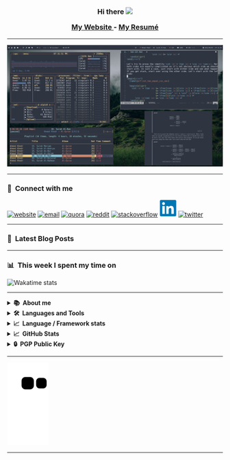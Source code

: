 <h3 align='center'>
  Hi there <a href='https://damrah.netlify.app'><img src='https://media.giphy.com/media/hvRJCLFzcasrR4ia7z/giphy.gif' width='5%'></a>

  <a href='https://damrah.netlify.app'>My Website </a> - <a href=''> My Resumé </a>
</h3>

---

<p align='center'>
   <a href='https://github.com/SingularisArt/Singularis' target='_blank'>
      <img src='https://github.com/SingularisArt/Singularis/blob/master/media/main.png?raw=true' alt='dotfiles'/>
   </a>
</p>

---

### 🔗 &nbsp;Connect with me

<a href='https://damrah.netlify.app/contact/' target='_blank'><img src='https://damrah.netlify.app/images/avatar.png' alt='website' width='40' height='40'/></a>
<a href='https://mail.google.com/mail/u/0/#inbox?compose=GTvVlcSGMSwqgnfPPBPVMFHQldPGpSJfVXXdGZgKkQRPRLHPTPWDxGPNzCJhpbFJLFkdLWHnPcBrT' target='_blank'><img src='https://cdn.pixabay.com/photo/2016/01/26/17/15/gmail-1162901_960_720.png' alt='email' width='40' height='40'/></a>
<a href='https://www.quora.com/profile/SingularisArt' target='_blank'><img src='https://user-images.githubusercontent.com/57925294/136809794-30811c32-5dc2-4526-afa4-abb2be2ecba5.png' alt='quora' width='40' height='40'/></a>
<a href='https://www.reddit.com/user/Desperate_Party_9259' target='_blank'><img src='https://user-images.githubusercontent.com/57925294/136809422-7a0e564f-e112-4e40-8635-c0ed846844b6.png' alt='reddit' width='40' height='40'/></a>
<a href='https://stackoverflow.com/users/16841521/singularisart' target='_blank'><img src='https://user-images.githubusercontent.com/57925294/136809613-d10d4955-7b64-4c3d-98a2-7c25a24c1d5d.png' alt='stackoverflow' width='40' height='40'/></a>
<a href='https://www.linkedin.com/in/hashem-damrah-a735b4231' target='_blank'><img src='https://raw.githubusercontent.com/devicons/devicon/master/icons/linkedin/linkedin-original.svg' alt='linkedin' width='40' height='40'/></a>
<a href='' target='_blank'><img src='https://raw.githubusercontent.com/rahuldkjain/github-profile-readme-generator/master/src/images/icons/Social/twitter.svg' alt='twitter' width='40' height='40'/></a>

---

### 📕 &nbsp;Latest Blog Posts
<!-- BLOG-POST-LIST:START -->
<!-- BLOG-POST-LIST:END -->

---

### 📊 &nbsp;This week I spent my time on

![Wakatime stats](https://github-readme-stats.vercel.app/api/wakatime?username=SingularisArt&hide_title=true&hide_border=true&langs_count=10&bg_color=00000000&text_color=777)

---

<details>
  <summary><b>📚 &nbsp;About me</b></summary>
</details>

<details>
  <summary><b>🛠️&nbsp;&nbsp;Languages&nbsp;and&nbsp;Tools</b></summary>
  <br/>
  <p align='left'>
    <a href='https://angular.io' target='_blank'><img src='https://angular.io/assets/images/logos/angular/angular.svg' alt='angular' width='40' height='40'/></a>
    <a href='https://www.gnu.org/software/bash/' target='_blank'><img src='https://www.vectorlogo.zone/logos/gnu_bash/gnu_bash-icon.svg' alt='bash' width='40' height='40'/></a>
    <a href='https://www.cprogramming.com/' target='_blank'><img src='https://raw.githubusercontent.com/devicons/devicon/master/icons/c/c-original.svg' alt='c' width='40' height='40'/></a>
    <a href='https://www.w3schools.com/cpp/' target='_blank'><img src='https://raw.githubusercontent.com/devicons/devicon/master/icons/cplusplus/cplusplus-original.svg' alt='cplusplus' width='40' height='40'/></a>
    <a href='https://www.w3schools.com/css/' target='_blank'><img src='https://raw.githubusercontent.com/devicons/devicon/master/icons/css3/css3-original-wordmark.svg' alt='css3' width='40' height='40'/></a>
    <a href='https://www.docker.com/' target='_blank'><img src='https://raw.githubusercontent.com/devicons/devicon/master/icons/docker/docker-original-wordmark.svg' alt='docker' width='40' height='40'/></a>
    <a href='https://expressjs.com' target='_blank'><img src='https://raw.githubusercontent.com/devicons/devicon/master/icons/express/express-original-wordmark.svg' alt='express' width='40' height='40'/></a>
    <a href='https://flask.palletsprojects.com/' target='_blank'><img src='https://www.vectorlogo.zone/logos/pocoo_flask/pocoo_flask-icon.svg' alt='flask' width='40' height='40'/></a>
    <a href='https://git-scm.com/' target='_blank'><img src='https://www.vectorlogo.zone/logos/git-scm/git-scm-icon.svg' alt='git' width='40' height='40'/></a>
    <a href='https://gohugo.io/' target='_blank'><img src='https://api.iconify.design/logos-hugo.svg' alt='hugo' width='40' height='40'/></a>
    <a href='https://developer.mozilla.org/en-US/docs/Web/JavaScript' target='_blank'><img src='https://raw.githubusercontent.com/devicons/devicon/master/icons/javascript/javascript-original.svg' alt='javascript' width='40' height='40'/></a>
    <a href='https://www.linux.org/' target='_blank'><img src='https://raw.githubusercontent.com/devicons/devicon/master/icons/linux/linux-original.svg' alt='linux' width='40' height='40'/></a>
    <a href='https://www.mongodb.com/' target='_blank'><img src='https://raw.githubusercontent.com/devicons/devicon/master/icons/mongodb/mongodb-original-wordmark.svg' alt='mongodb' width='40' height='40'/></a>
    <a href='https://www.mysql.com/' target='_blank'><img src='https://raw.githubusercontent.com/devicons/devicon/master/icons/mysql/mysql-original-wordmark.svg' alt='mysql' width='40' height='40'/></a>
    <a href='https://www.nginx.com' target='_blank'><img src='https://raw.githubusercontent.com/devicons/devicon/master/icons/nginx/nginx-original.svg' alt='nginx' width='40' height='40'/></a>
    <a href='https://nodejs.org' target='_blank'><img src='https://raw.githubusercontent.com/devicons/devicon/master/icons/nodejs/nodejs-original-wordmark.svg' alt='nodejs' width='40' height='40'/></a>
    <a href='https://www.php.net' target='_blank'><img src='https://raw.githubusercontent.com/devicons/devicon/master/icons/php/php-original.svg' alt='php' width='40' height='40'/></a>
    <a href='https://www.postgresql.org' target='_blank'><img src='https://raw.githubusercontent.com/devicons/devicon/master/icons/postgresql/postgresql-original-wordmark.svg' alt='postgresql' width='40' height='40'/></a>
    <a href='https://postman.com' target='_blank'><img src='https://www.vectorlogo.zone/logos/getpostman/getpostman-icon.svg' alt='postman' width='40' height='40'/></a>
    <a href='https://github.com/puppeteer/puppeteer' target='_blank'><img src='https://www.vectorlogo.zone/logos/pptrdev/pptrdev-official.svg' alt='puppeteer' width='40' height='40'/></a>
    <a href='https://www.python.org' target='_blank'><img src='https://raw.githubusercontent.com/devicons/devicon/master/icons/python/python-original.svg' alt='python' width='40' height='40'/></a>
    <a href='https://reactjs.org/' target='_blank'><img src='https://raw.githubusercontent.com/devicons/devicon/master/icons/react/react-original-wordmark.svg' alt='react' width='40' height='40'/></a>
    <a href='https://redis.io' target='_blank'><img src='https://raw.githubusercontent.com/devicons/devicon/master/icons/redis/redis-original-wordmark.svg' alt='redis' width='40' height='40'/></a>
    <a href='https://sass-lang.com' target='_blank'><img src='https://raw.githubusercontent.com/devicons/devicon/master/icons/sass/sass-original.svg' alt='sass' width='40' height='40'/></a>
    <a href='https://www.selenium.dev' target='_blank'><img src='https://raw.githubusercontent.com/detain/svg-logos/780f25886640cef088af994181646db2f6b1a3f8/svg/selenium-logo.svg' alt='selenium' width='40' height='40'/></a>
    <a href='https://www.sqlite.org/' target='_blank'><img src='https://www.vectorlogo.zone/logos/sqlite/sqlite-icon.svg' alt='sqlite' width='40' height='40'/></a>
    <a href='https://travis-ci.org' target='_blank'><img src='https://www.vectorlogo.zone/logos/travis-ci/travis-ci-icon.svg' alt='travisci' width='40' height='40'/></a>
    <a href='https://www.typescriptlang.org/' target='_blank'><img src='https://raw.githubusercontent.com/devicons/devicon/master/icons/typescript/typescript-original.svg' alt='typescript' width='40' height='40'/></a>
    <a href='https://www.ruby-lang.org/en/' target='_blank'><img src='https://raw.githubusercontent.com/devicons/devicon/master/icons/ruby/ruby-original.svg' alt='ruby' width='40' height='40'/></a>
    <a href='https://www.perl.org/' target='_blank'><img src='https://raw.githubusercontent.com/devicons/devicon/master/icons/perl/perl-original.svg' alt='perl' width='40' height='40'/></a>
    <a href='https://www.java.com/en/' target='_blank'><img src='https://raw.githubusercontent.com/devicons/devicon/master/icons/java/java-original.svg' alt='java' width='40' height='40'/></a>
    <a href='https://www.rust-lang.org/' target='_blank'><img src='https://raw.githubusercontent.com/devicons/devicon/master/icons/rust/rust-plain.svg' alt='rust' width='40' height='40'/></a>
    <a href='https://www.lua.org/' target='_blank'><img src='https://raw.githubusercontent.com/devicons/devicon/master/icons/lua/lua-original.svg' alt='lua' width='40' height='40'/></a>
    <a href='https://neovim.io/' target='_blank'><img src='https://raw.githubusercontent.com/devicons/devicon/master/icons/vim/vim-original.svg' alt='neovim' width='40' height='40'/></a>
  </p>
</details>

<details>
  <summary><b>📈&nbsp;&nbsp;Language&nbsp;/&nbsp;Framework stats</b></summary>
  <br/>
  <a href='https://profile.codersrank.io/user/SingularisArt/'>
    <img src='https://cr-skills-chart-widget.azurewebsites.net/api/api?username=SingularisArt'>
  </a>
</details>

<details>
  <summary><b>📈&nbsp;&nbsp;GitHub Stats</b></summary>
  <br/>

  <img src='https://github-readme-stats.vercel.app/api/top-langs?username=SingularisArt&show_icons=true&locale=en&layout=compact&theme=radical&langs_count=8'/>
  <img src='https://github-readme-stats.vercel.app/api?username=SingularisArt&show_icons=true&locale=en&theme=radical' alt='SingularisArt'/>
</details>

<details>
  <summary><b>🔒&nbsp;&nbsp;PGP&nbsp;Public&nbsp;Key</b></summary>
  <br />

```
-----BEGIN PGP PUBLIC KEY BLOCK-----

mQINBGKYUN4BEADWC13KkEebJ2bdQW7Flry+7BoLVH+vBIwGj3fkM9keZqIu39b1
3gbPF5iIo2pLAZ0+RybKXLzvd1uei+nFj2sHdLaJaltszY1+Dy4JTwjcm8gjfAxL
FwL3wBUj+Ju5g2PjmT+jty/d41aOkBLkzxJMH7KYygJ/zkqCZLW47yMkg7awWWVe
GadU2WNQ6lVuWQXaXOKMQk72no4Cwv+Cf7SMn4UoiCu331skVH4ZtJSYFsebtYeW
pBfOj5ha6Sims/0ho+4n+qmoscLfRm/e9wWYzlC4EQIn+aauhTH0GTJ0h8ilsShq
hkLEqiYezAYM3ifPkgsMH004kd+ZB+RzOFCHEKB37IhTeR5SFnNC4o8RI9WWD+8e
vQg8Ouoa4QseoPn+JH6svTXxuwnNLqEC01qdcZo6YbTeuFPC/mpuldiMMWPXagEc
coarEKZWIxzcDnVIh4jgU6Hi2m0WA8c+t1Lmta2g+v+wd0lhlp56BP722/XNRiwn
0IXavZALcQ1Tz2Tb9eSpWiEWX6H28zZF1GFYoWpE8vOQpj44nVhEAmH72oXrU5Wn
oa9tCaK9mhtd3mrEEAg2ERCp8aYNBIQJVqvInVE30noRUYOjFGATbK1rLs9iVhOm
SDIGZrKQ6VGrOqgm7omvPjvENKTd8GiY58z2tUPgfSMMOezztqH8Moq1PQARAQAB
tCZIYXNoZW0gQS4gRGFtcmFoIDxkZXJtZG9ybTJAZ21haWwuY29tPokCVAQTAQgA
PgIbAwULCQgHAgYVCgkICwIEFgIDAQIeAQIXgBYhBOYe6rzcQ3barSs8p6pt+m8W
MBnuBQJiwINPBQkAT79xAAoJEKpt+m8WMBnur9oP/2JLmPXuZ/dnPv+nRzFbc/DL
00cT345g8uIo2u84TWO0kzXk946oQurRcC5szkcjGZe5hQknTNuhry3TxuXKsn/5
mtj8M0L/b+QDi1Tcu6wy3Z3TFFzDVrJ0xeYf/Erv3OrBt9qvbiAL7FF0s5HdDoOC
/EyjcM04wG+x4xQ8nZPV+ZMU3lz06GuQ1JOiEAydjtfUomxCwwZB0SjVXM6LLUVM
0pHXn+PQRiuvZ6OZoUtSKUskENJEwOXNc5D3JD/tL+SGmkP8xbWpFwp1WPAyYZke
9OyR7ZDzc20TgbDC1pkCEIP1CzAFVmD4cZYCEJL4cV0fESodfHGl3AuRKOXMAHAI
+c0uY1WoIylLwlzuzNwql+nG4bJvG++KkwNmwK5LLUBuRGMJUjwDy4s+IuuK2ESn
+EIJ2LFpZ+G428X+yN2OpV+qiatFKXech77tloqOQHAkfJAmZ980I8QCVFvhj7bk
b7K1T0FBNypWNvu2EGKk6G3kgbYyUFDwhFRyeuW7AO1EYClefEg5spJI7wjwARtg
OZewl9dVbdIe6opOx777R6iKf5ewrPQ1ePsLPTkzYVDmfP1Emz3l1zigGsYyV9Ji
rhqobMgoV6h8RYBw9F0Zr5+sty1JNhWTuex443jzWO1hR/llDc8suaZjWac8bsg3
azpvWi8kC5CkJ5jiRnqiuQINBGKYUN4BEADP1NwEhspdpBxVc0wEY8Pt6vYHC7In
/lRoIfJPBAfk5zravN7miyDS0msHx13j2jb8N35Ds+ApIVoC+qOT2J0A7uQPR2bw
N6D8hTx+BqRfHsExwm2Rt8Ve58kjvOUvcEFy4P1mKy2eLNshqonGrRir68AxUNfT
fZMqt602WN1t3qLvrerMqwUcd0/WyH8oS1XVOL7dO/HQwDz7MzgGTxbdC04k/+z0
NtTObgQ2WpO0jzc97WOBCu/dlZMvew8CXqIQf5HIMhOA3rM37fSY+Cq3AG5x6x1b
QKB9rxNyAyjpUzCWZzmkeMHu4Cak1kA58lYdY7ntkFqhTA0U7qsLjxEyjoxKmjBJ
mqsk/ehZCw4a3WCNPEtv94DxGujPMo0p5BBatkM0F765bhqhtLZuqMWlvrJ3xMr2
59pmNaU/x+oC65OTwyfnyd2yqfQFeUkzon0j9Cqfne8NRm0rA6LARYn6BU1hvuaC
y7FOXm2MYWmpLtXEvahf04VZKD2/Dv4ce2VzJVR1QX8DZXj9ItIrhHfWx4e0kgCn
KAM6WaOV3Ogp10sdIaNlvuqzu4jq7SQdfsoXJtnthmvc3B6CcSu/Il4bktcPeeRZ
v+eolKC40QXlYhTvwQAFR+CQkCYd59SPC/+F/pMGKE5rHjy69s3oZgsmSK5yyUUo
+F2QFXg6lb/AmQARAQABiQI8BBgBCAAmFiEE5h7qvNxDdtqtKzynqm36bxYwGe4F
AmKYUN4CGwwFCQAnjQAACgkQqm36bxYwGe7eKhAAuLi1kQKI0LIHiQuBwOUUSpPM
Ex0+c9pY5s67f045FV+t6LWFxn3qm3mltrxGsrwdqZl3ZcBP8W/0qJG94gVstjEA
4MqtFvhSNmf9spGgHhJSN2NGrZXmLkMj7JA/3z5P+Dx3uGIVkUGWUPFGQtg7dvsO
iEwxFkN3XBIIOIh1y6M89s0dN/BKgdZlUVEaLZJk4WG4vENafyIzsut+ZzcVGr2d
ywxwJGgx6tuaBJHS/lYUfnudMDIxm4t/yw5tByni0woA5wsCIcdvU/UBQfqBcy4a
Jt/4DKAS095izq0FFlLZS04r/3ikZ3HGz+VfuOLp1chIQu3n08NIxF/5WuBhmDeI
66Cm9zyIzR4/6klcRb2EEWgap4Aqdl6ciULkIc7uswHRwtRuPn4qdtE93+XAvf0h
wzezst+cXc5WMDBugo9Xm64aYl+NkJ1DxkbMkdDdgkdbkM+X6gIoZ0lsz/RIGlAm
whcBH2phZFU+iiIz72cAQpYX++y+ApQRSABO+4RdGnVeFxEilDzvukjry1Pn/v+p
jTT3FpEn7GTBCuLUOkWdKT8XG/S9mGL71Xspag09gI1tTAy9dNzKDrKhcW1N6bS5
JEbC+Qqhik07kluIb/iuiXDsg04qbHptDSB+l3wJhAalxc4IMq9ypvyv0hzUzTBR
VhB/XGmT3SFE+CHSTmU=
=aTU2
-----END PGP PUBLIC KEY BLOCK-----
```

</details>

---

![snake gif](https://github.com/SingularisArt/SingularisArt/blob/output/github-contribution-grid-snake.svg)

---
